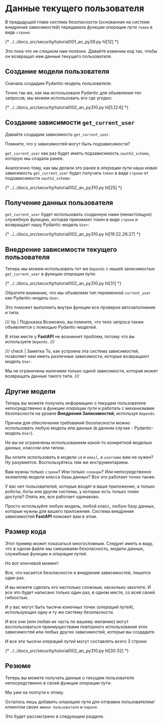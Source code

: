 # Данные текущего пользователя

В предыдущей главе система безопасности (основанная на системе внедрения зависимостей) передавала *функции операции пути* `токен` в виде `строки`:

{* ../../docs_src/security/tutorial001_an_py39.py hl[12] *}

Это пока что не слишком нам полезно. Давайте изменим код так, чтобы он возвращал нам данные текущего пользователя.

## Создание модели пользователя

Сначала создадим Pydantic-модель пользователя.

Точно так же, как мы использовали Pydantic для объявления тел запросов, мы можем использовать его где угодно:

{* ../../docs_src/security/tutorial002_an_py310.py hl[5,12:6] *}

## Создание зависимости `get_current_user`

Давайте создадим зависимость `get_current_user`.

Помните, что у зависимостей могут быть подзависимости?

`get_current_user` как раз будет иметь подзависимость `oauth2_scheme`, которую мы создали ранее.

Аналогично тому, как мы делали это ранее в *операции пути*  наша новая зависимость `get_current_user` будет получать `token` в виде `строки` от подзависимости `oauth2_scheme`:

{* ../../docs_src/security/tutorial002_an_py310.py hl[25] *}

## Получение данных пользователя

`get_current_user` будет использовать созданную нами (ненастоящую) служебную функцию, которая принимает токен в виде `строки` и возвращает нашу Pydantic-модель `User`:

{* ../../docs_src/security/tutorial002_an_py310.py hl[19:22,26:27] *}

## Внедрение зависимости текущего пользователя

Теперь мы можем использовать тот же `Depends` с нашей записимостью `get_current_user` в *функции операции пути*:

{* ../../docs_src/security/tutorial002_an_py310.py hl[31] *}

Обратите внимание, что мы объявляем тип переменной `current_user` как Pydantic-модель `User`.

Это поможет выполнить внутри функции все проверки автозаполнения и типа.

/// tip | Подсказка
Возможно, вы помните, что тело запроса также объявляется с помощью Pydantic-моделей.

В этом месте у **FastAPI** не возникнет проблем, потому что вы используете `Depends`.
///

/// check | Заметка
То, как устроена эта система зависимостей, позволяет нам иметь различные зависимости, которые возвращают модель `User`.

Мы не ограничены наличием только одной зависимости, которая может возвращать данные такого типа.
///

## Другие модели

Теперь вы можете получать информацию о текущем пользователе непосредственно в *функции операции пути* и работать с механизмами безопасности на уровне **Внедрения Записимостей**, используя `Depends`.

Причем для обеспечения требований безопасности можно использовать любую модель или данные (в данном случае - Pydantic-модель `User`).

Но вы не ограничены использованием какой-то конкретной моделью данных, классом или типом.

Вы хотите использовать в модели `id` и `email`, а `username` вам не нужен? Ну разумеется. Воспользуйтесь тем же инструментарием.

Вам нужны только `строки`? Или только `словари`? Или непосредственно экземпляр модели класса базы данных? Все это работает точно также.

У вас нет пользователей, которые входят в ваше приложение, а только роботы, боты или другие системы, у которых есть только токен доступа? Опять же, все работает одинаково.

Просто используйте любую модель, любой класс, любую базу данных, которые нужны для вашего приложения. Система внедрения зависимостей **FastAPI** поможет вам в этом.

## Размер кода

Этот пример может показаться многословным. Следует иметь в виду, что в одном файле мы смешиваем безопасность, модели данных, служебные функции и *операции путей*.

Но вот ключевой момент:

Все, что касается безопасности и внедрения зависимостей, пишется один раз.

И вы можете сделать его настолько сложным, насколько захотите. И все это будет написано только один раз, в одном месте, со всей своей гибкостью.

И у вас могут быть тысячи конечных точек (*операций путей*), использующих одну и ту же систему безопасности.

И все они (или любая их часть по вашему желанию) могут воспользоваться преимуществами повторного использования этих зависимостей или любых других зависимостей, которые вы создадите.

И все эти тысячи *операций путей* могут составлять всего 3 строки:

{* ../../docs_src/security/tutorial002_an_py310.py hl[30:32] *}

## Резюме

Теперь вы можете получать данные о текущем пользователе непосредственно в своей *функции операции пути*.

Мы уже на полпути к этому.

Осталось лишь добавить *операцию пути* для отправки пользователем/клиентом своих `имени пользователя` и `пароля`.

Это будет рассмотрено в следующем разделе.
